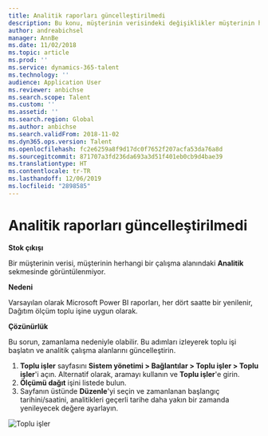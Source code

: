 ```yaml
---
title: Analitik raporları güncelleştirilmedi
description: Bu konu, müşterinin verisindeki değişiklikler müşterinin herhangi bir çalışma alanında görüntülenmediğinde ne yapılacağını açıklar.
author: andreabichsel
manager: AnnBe
ms.date: 11/02/2018
ms.topic: article
ms.prod: ''
ms.service: dynamics-365-talent
ms.technology: ''
audience: Application User
ms.reviewer: anbichse
ms.search.scope: Talent
ms.custom: ''
ms.assetid: ''
ms.search.region: Global
ms.author: anbichse
ms.search.validFrom: 2018-11-02
ms.dyn365.ops.version: Talent
ms.openlocfilehash: fc2e6259a8f9d17dc0f7652f207acfa53da76a8d
ms.sourcegitcommit: 871707a3fd236da693a3d51f401eb0cb9d4bae39
ms.translationtype: HT
ms.contentlocale: tr-TR
ms.lasthandoff: 12/06/2019
ms.locfileid: "2898585"
---
```

# <a name="analytic-reports-are-not-updated"></a>Analitik raporları güncelleştirilmedi

**Stok çıkışı**

Bir müşterinin verisi, müşterinin herhangi bir çalışma alanındaki **Analitik** sekmesinde görüntülenmiyor.

**Nedeni**

Varsayılan olarak Microsoft Power BI raporları, her dört saatte bir yenilenir, Dağıtım ölçüm toplu işine uygun olarak.

**Çözünürlük**

Bu sorun, zamanlama nedeniyle olabilir. Bu adımları izleyerek toplu işi başlatın ve analitik çalışma alanlarını güncelleştirin.

1. **Toplu işler** sayfasını **Sistem yönetimi \> Bağlantılar \> Toplu işler \> Toplu işler**'i açın. Alternatif olarak, aramayı kullanın ve **Toplu işler**'e girin.
1. **Ölçümü dağıt** işini listede bulun.
1. Sayfanın üstünde **Düzenle**'yi seçin ve zamanlanan başlangıç tarihini/saatini, analitikleri geçerli tarihe daha yakın bir zamanda yenileyecek değere ayarlayın.

![Toplu işler](media/batch-jobs.png)
